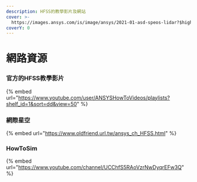 ```yaml
---
description: HFSS的教學影片及網站
cover: >-
  https://images.ansys.com/is/image/ansys/2021-01-asd-speos-lidar?$highlightblockwithteaser-smallimage-xlarge$
coverY: 0
---
```


# 網路資源



### 官方的HFSS教學影片

{% embed url="https://www.youtube.com/user/ANSYSHowToVideos/playlists?shelf_id=1&sort=dd&view=50" %}

### 網際星空

{% embed url="https://www.oldfriend.url.tw/ansys_ch_HFSS.html" %}

### HowToSim

{% embed url="https://www.youtube.com/channel/UCChfS5RAoVzrNwDyqrEFw3Q" %}
